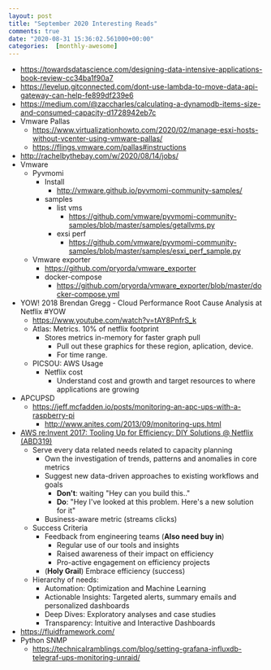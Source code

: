 ```yaml
---
layout: post
title: "September 2020 Interesting Reads"
comments: true
date: "2020-08-31 15:36:02.561000+00:00"
categories:  [monthly-awesome]
---
```




* https://towardsdatascience.com/designing-data-intensive-applications-book-review-cc34ba1f90a7
* https://levelup.gitconnected.com/dont-use-lambda-to-move-data-api-gateway-can-help-fe899df239e6
* https://medium.com/@zaccharles/calculating-a-dynamodb-items-size-and-consumed-capacity-d1728942eb7c
* Vmware Pallas
    * https://www.virtualizationhowto.com/2020/02/manage-esxi-hosts-without-vcenter-using-vmware-pallas/
    * https://flings.vmware.com/pallas#instructions
* http://rachelbythebay.com/w/2020/08/14/jobs/
* Vmware 
    * Pyvmomi
        * Install
            * http://vmware.github.io/pyvmomi-community-samples/
        * samples
            * list vms
                * https://github.com/vmware/pyvmomi-community-samples/blob/master/samples/getallvms.py
            * exsi perf
                * https://github.com/vmware/pyvmomi-community-samples/blob/master/samples/esxi_perf_sample.py
    * Vmware exporter
        * https://github.com/pryorda/vmware_exporter
        * docker-compose
            * https://github.com/pryorda/vmware_exporter/blob/master/docker-compose.yml
* YOW! 2018 Brendan Gregg - Cloud Performance Root Cause Analysis at Netflix #YOW
    * https://www.youtube.com/watch?v=tAY8PnfrS_k
    * Atlas: Metrics. 10% of netflix footprint
        * Stores metrics in-memory for faster graph pull
            * Pull out these graphics for these region, aplication, device.
            * For time range.
    * PICSOU: AWS Usage
        * Netflix cost
            * Understand cost and growth and target resources to where applications are growing
* APCUPSD
    * https://jeff.mcfadden.io/posts/monitoring-an-apc-ups-with-a-raspberry-pi
        * http://www.anites.com/2013/09/monitoring-ups.html
* [AWS re:Invent 2017: Tooling Up for Efficiency: DIY Solutions @ Netflix (ABD319)](https://www.youtube.com/watch?v=U01QSQJmJbQ)
    * Serve every data related needs related to capacity planning
        * Own the investigation of trends, patterns and anomalies in core metrics
        * Suggest new data-driven approaches to existing workflows and goals
            * **Don't**:  waiting "Hey can you build this.."
            * **Do**: "Hey I've looked at this problem. Here's  a new solution for it"
        * Business-aware metric (streams clicks)
    * Success Criteria
        * Feedback from engineering teams (**Also need buy in**)
            * Regular use of our tools and insights
            * Raised awareness of their impact on efficiency
            * Pro-active engagement on efficiency projects
        * (**Holy Grail**) Embrace efficiency (success)
    * Hierarchy of needs:
        * Automation: Optimization and Machine Learning
        * Actionable Insights: Targeted alerts, summary emails and personalized dashboards
        * Deep Dives: Exploratory analyses and case studies
        * Transparency: Intuitive and Interactive Dashboards
* https://fluidframework.com/
* Python SNMP
    * https://technicalramblings.com/blog/setting-grafana-influxdb-telegraf-ups-monitoring-unraid/















